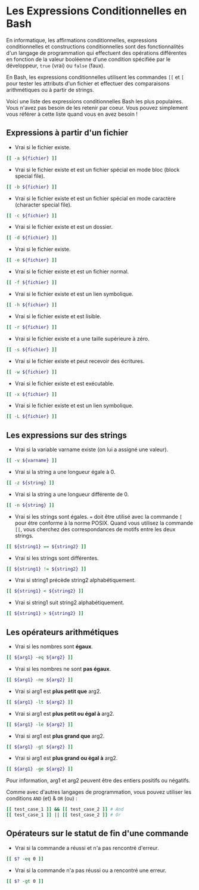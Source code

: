 # Les Expressions Conditionnelles en Bash

En informatique, les affirmations conditionnelles, expressions conditionnelles et constructions conditionnelles sont des fonctionnalités d'un langage de programmation qui effectuent des opérations différentes en fonction de la valeur booléenne d'une condition spécifiée par le développeur, `true` (vrai) ou `false` (faux).

En Bash, les expressions conditionnelles utilisent les commandes `[[` et `[` pour tester les attributs d'un fichier et effectuer des comparaisons arithmétiques ou à partir de strings. 

Voici une liste des expressions conditionnelles Bash les plus populaires. Vous n'avez pas besoin de les retenir par coeur. Vous pouvez simplement vous référer à cette liste quand vous en avez besoin !

## Expressions à partir d'un fichier

* Vrai si le fichier existe.

```bash
[[ -a ${fichier} ]]
```

* Vrai si le fichier existe et est un fichier spécial en mode bloc (block special file).

```bash
[[ -b ${fichier} ]]
```

* Vrai si le fichier existe et est un fichier spécial en mode caractère (character special file).

```bash
[[ -c ${fichier} ]]
```

* Vrai si le fichier existe et est un dossier.

```bash
[[ -d ${fichier} ]]
```

* Vrai si le fichier existe.

```bash
[[ -e ${fichier} ]]
```

* Vrai si le fichier existe et est un fichier normal.

```bash
[[ -f ${fichier} ]]
```

* Vrai si le fichier existe et est un lien symbolique.

```bash
[[ -h ${fichier} ]]
```

* Vrai si le fichier existe et est lisible.

```bash
[[ -r ${fichier} ]]
```

* Vrai si le fichier existe et a une taille supérieure à zéro.

```bash
[[ -s ${fichier} ]]
```

* Vrai si le fichier existe et peut recevoir des écritures.

```bash
[[ -w ${fichier} ]]
```

* Vrai si le fichier existe et est exécutable.

```bash
[[ -x ${fichier} ]]
```

* Vrai si le fichier existe et est un lien symbolique.

```bash
[[ -L ${fichier} ]]
```

## Les expressions sur des strings

* Vrai si la variable varname existe (on lui a assigné une valeur).

```bash
[[ -v ${varname} ]]
```

* Vrai si la string a une longueur égale à 0.

```bash
[[ -z ${string} ]]
```

* Vrai si la string a une longueur différente de 0.

```bash
[[ -n ${string} ]]
```

* Vrai si les strings sont égales. `=` doit être utilisé avec la commande `[` pour être conforme à la norme POSIX. Quand vous utilisez la commande `[[`, vous cherchez des correspondances de motifs entre les deux strings.

```bash
[[ ${string1} == ${string2} ]]
```

* Vrai si les strings sont différentes.

```bash
[[ ${string1} != ${string2} ]]
```

* Vrai si string1 précède string2 alphabétiquement.

```bash
[[ ${string1} < ${string2} ]]
```

* Vrai si string1 suit string2 alphabétiquement.

```bash
[[ ${string1} > ${string2} ]]
```

## Les opérateurs arithmétiques

* Vrai si les nombres sont **égaux**.

```bash
[[ ${arg1} -eq ${arg2} ]]
```

* Vrai si les nombres ne sont **pas égaux**.

```bash
[[ ${arg1} -ne ${arg2} ]]
```

* Vrai si arg1 est **plus petit que** arg2.

```bash
[[ ${arg1} -lt ${arg2} ]]
```

* Vrai si arg1 est **plus petit ou égal à** arg2.

```bash
[[ ${arg1} -le ${arg2} ]]
```

* Vrai si arg1 est **plus grand que** arg2.

```bash
[[ ${arg1} -gt ${arg2} ]]
```

* Vrai si arg1 est **plus grand ou égal à** arg2.

```bash
[[ ${arg1} -ge ${arg2} ]]
```

Pour information, arg1 et arg2 peuvent être des entiers positifs ou négatifs.

Comme avec d'autres langages de programmation, vous pouvez utiliser les conditions `AND` (et) & `OR` (ou) :

```bash
[[ test_case_1 ]] && [[ test_case_2 ]] # And
[[ test_case_1 ]] || [[ test_case_2 ]] # Or
```

## Opérateurs sur le statut de fin d'une commande

* Vrai si la commande a réussi et n'a pas rencontré d'erreur.

```bash
[[ $? -eq 0 ]]
```

* Vrai si la commande n'a pas réussi ou a rencontré une erreur.

```bash
[[ $? -gt 0 ]]
```
